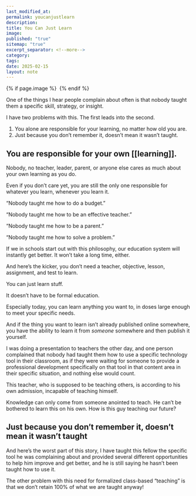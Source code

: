 ```yaml
---
last_modified_at: 
permalink: youcanjustlearn
description: 
title: You Can Just Learn
image: 
published: "true"
sitemap: "true"
excerpt_separator: <!--more-->
category: 
tags: 
date: 2025-02-15
layout: note
---
```



{% if page.image %} <img src="{{ page.image }}" alt=""> {% endif %}

One of the things I hear people complain about often is that nobody taught them a specific skill, strategy, or insight. 

I have two problems with this. The first leads into the second. 
1. You alone are responsible for your learning, no matter how old you are. 
2. Just because you don’t remember it, doesn’t mean it wasn’t taught. 

## You are responsible for your own [[learning]]. 
Nobody, no teacher, leader, parent, or anyone else cares as much about your own learning as you do. 

Even if you don’t care yet, you are still the only one responsible for whatever you learn, whenever you learn it. 

“Nobody taught me how to do a budget.”

“Nobody taught me how to be an effective teacher.” 

“Nobody taught me how to be a parent.” 

“Nobody taught me how to solve a problem.” 

If we in schools start out with this philosophy, our education system will instantly get better. It won’t take a long time, either. 

And here’s the kicker, you don’t need a teacher, objective, lesson, assignment, and test to learn. 

You can just learn stuff. 

It doesn’t have to be formal education. 

Especially today, you can learn anything you want to, in doses large enough to meet your specific needs. 

And if the thing you want to learn isn’t already published online somewhere, you have the ability to learn it from *someone* somewhere and then publish it yourself. 

I was doing a presentation to teachers the other day, and one person complained that nobody had taught them how to use a specific technology tool in their classroom, as if they were waiting for someone to provide a professional development specifically on that tool in that content area in their specific situation, and nothing else would count. 

This teacher, who is supposed to be teaching others, is according to his own admission, incapable of teaching himself. 

Knowledge can only come from someone anointed to teach. He can’t be bothered to learn this on his own. How is this guy teaching our future? 

## Just because you don’t remember it, doesn’t mean it wasn’t taught

And here’s the worst part of this story, I have taught this fellow the specific tool he was complaining about and provided several different opportunities to help him improve and get better, and he is still saying he hasn’t been taught how to use it. 

The other problem with this need for formalized class-based “teaching” is that we don’t retain 100% of what we are taught anyway!